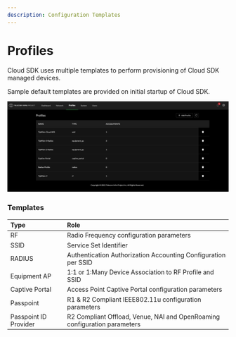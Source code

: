 ```yaml
---
description: Configuration Templates
---
```


# Profiles

Cloud SDK uses multiple templates to perform provisioning of Cloud SDK managed devices. 

Sample default templates are provided on initial startup of Cloud SDK. 

![Profiles - Provisioning](../.gitbook/assets/screen-shot-2021-03-28-at-5.24.34-pm.png)

### Templates

| Type | Role |
| :--- | :--- |
| RF | Radio Frequency configuration parameters |
| SSID | Service Set Identifier  |
| RADIUS | Authentication Authorization Accounting Configuration per SSID |
| Equipment AP | 1:1 or 1:Many Device Association to RF Profile and SSID |
| Captive Portal | Access Point Captive Portal configuration parameters  |
| Passpoint | R1 & R2 Compliant IEEE802.11u configuration parameters |
| Passpoint ID Provider | R2 Compliant Offload, Venue, NAI and OpenRoaming configuration parameters |

